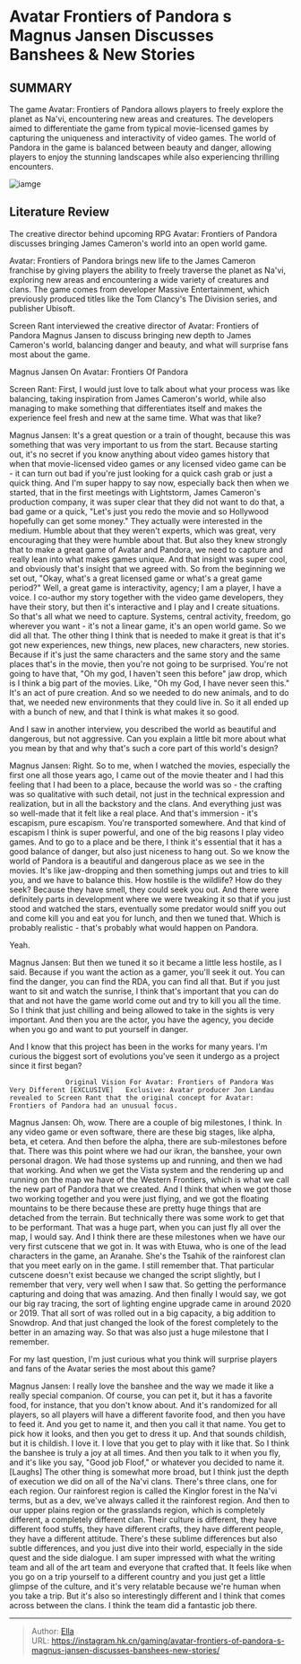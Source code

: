 # Avatar Frontiers of Pandora s Magnus Jansen Discusses Banshees &amp; New Stories


## SUMMARY 



  The game Avatar: Frontiers of Pandora allows players to freely explore the planet as Na&#39;vi, encountering new areas and creatures.   The developers aimed to differentiate the game from typical movie-licensed games by capturing the uniqueness and interactivity of video games.   The world of Pandora in the game is balanced between beauty and danger, allowing players to enjoy the stunning landscapes while also experiencing thrilling encounters.  

![iamge](https://static1.srcdn.com/wordpress/wp-content/uploads/2023/11/avatar-frontiers-of-pandora-interview.jpg)

## Literature Review

The creative director behind upcoming RPG Avatar: Frontiers of Pandora discusses bringing James Cameron&#39;s world into an open world game.




Avatar: Frontiers of Pandora brings new life to the James Cameron franchise by giving players the ability to freely traverse the planet as Na&#39;vi, exploring new areas and encountering a wide variety of creatures and clans. The game comes from developer Massive Entertainment, which previously produced titles like the Tom Clancy&#39;s The Division series, and publisher Ubisoft.





 

Screen Rant interviewed the creative director of Avatar: Frontiers of Pandora Magnus Jansen to discuss bringing new depth to James Cameron&#39;s world, balancing danger and beauty, and what will surprise fans most about the game.


 Magnus Jansen On Avatar: Frontiers Of Pandora 
         

Screen Rant: First, I would just love to talk about what your process was like balancing, taking inspiration from James Cameron&#39;s world, while also managing to make something that differentiates itself and makes the experience feel fresh and new at the same time. What was that like?


Magnus Jansen: It&#39;s a great question or a train of thought, because this was something that was very important to us from the start. Because starting out, it&#39;s no secret if you know anything about video games history that when that movie-licensed video games or any licensed video game can be - it can turn out bad if you&#39;re just looking for a quick cash grab or just a quick thing. And I&#39;m super happy to say now, especially back then when we started, that in the first meetings with Lightstorm, James Cameron&#39;s production company, it was super clear that they did not want to do that, a bad game or a quick, &#34;Let&#39;s just you redo the movie and so Hollywood hopefully can get some money.&#34;
They actually were interested in the medium. Humble about that they weren&#39;t experts, which was great, very encouraging that they were humble about that. But also they knew strongly that to make a great game of Avatar and Pandora, we need to capture and really lean into what makes games unique. And that insight was super cool, and obviously that&#39;s insight that we agreed with.
So from the beginning we set out, &#34;Okay, what&#39;s a great licensed game or what&#39;s a great game period?&#34; Well, a great game is interactivity, agency; I am a player, I have a voice. I co-author my story together with the video game developers, they have their story, but then it&#39;s interactive and I play and I create situations. So that&#39;s all what we need to capture. Systems, central activity, freedom, go wherever you want - it&#39;s not a linear game, it&#39;s an open world game. So we did all that.
The other thing I think that is needed to make it great is that it&#39;s got new experiences, new things, new places, new characters, new stories. Because if it&#39;s just the same characters and the same story and the same places that&#39;s in the movie, then you&#39;re not going to be surprised. You&#39;re not going to have that, &#34;Oh my god, I haven&#39;t seen this before&#34; jaw drop, which is I think a big part of the movies. Like, &#34;Oh my God, I have never seen this.&#34; It&#39;s an act of pure creation. And so we needed to do new animals, and to do that, we needed new environments that they could live in. So it all ended up with a bunch of new, and that I think is what makes it so good.





And I saw in another interview, you described the world as beautiful and dangerous, but not aggressive. Can you explain a little bit more about what you mean by that and why that&#39;s such a core part of this world&#39;s design?


Magnus Jansen: Right. So to me, when I watched the movies, especially the first one all those years ago, I came out of the movie theater and I had this feeling that I had been to a place, because the world was so - the crafting was so qualitative with such detail, not just in the technical expression and realization, but in all the backstory and the clans. And everything just was so well-made that it felt like a real place. And that&#39;s immersion - it&#39;s escapism, pure escapism. You&#39;re transported somewhere. And that kind of escapism I think is super powerful, and one of the big reasons I play video games. And to go to a place and be there, I think it&#39;s essential that it has a good balance of danger, but also just niceness to hang out.
So we know the world of Pandora is a beautiful and dangerous place as we see in the movies. It&#39;s like jaw-dropping and then something jumps out and tries to kill you, and we have to balance this. How hostile is the wildlife? How do they seek? Because they have smell, they could seek you out. And there were definitely parts in development where we were tweaking it so that if you just stood and watched the stars, eventually some predator would sniff you out and come kill you and eat you for lunch, and then we tuned that. Which is probably realistic - that&#39;s probably what would happen on Pandora.





Yeah.


Magnus Jansen: But then we tuned it so it became a little less hostile, as I said. Because if you want the action as a gamer, you&#39;ll seek it out. You can find the danger, you can find the RDA, you can find all that. But if you just want to sit and watch the sunrise, I think that&#39;s important that you can do that and not have the game world come out and try to kill you all the time. So I think that just chilling and being allowed to take in the sights is very important. And then you are the actor, you have the agency, you decide when you go and want to put yourself in danger.


And I know that this project has been in the works for many years. I&#39;m curious the biggest sort of evolutions you&#39;ve seen it undergo as a project since it first began?

                  Original Vision For Avatar: Frontiers of Pandora Was Very Different [EXCLUSIVE]   Exclusive: Avatar producer Jon Landau revealed to Screen Rant that the original concept for Avatar: Frontiers of Pandora had an unusual focus.   





Magnus Jansen: Oh, wow. There are a couple of big milestones, I think. In any video game or even software, there are these big stages, like alpha, beta, et cetera. And then before the alpha, there are sub-milestones before that. There was this point where we had our ikran, the banshee, your own personal dragon. We had those systems up and running, and then we had that working. And when we get the Vista system and the rendering up and running on the map we have of the Western Frontiers, which is what we call the new part of Pandora that we created.
And I think that when we got those two working together and you were just flying, and we got the floating mountains to be there because these are pretty huge things that are detached from the terrain. But technically there was some work to get that to be performant. That was a huge part, when you can just fly all over the map, I would say.
And I think there are these milestones when we have our very first cutscene that we got in. It was with Etuwa, who is one of the lead characters in the game, an Aranahe. She&#39;s the Tsahik of the rainforest clan that you meet early on in the game. I still remember that. That particular cutscene doesn&#39;t exist because we changed the script slightly, but I remember that very, very well when I saw that. So getting the performance capturing and doing that was amazing.
And then finally I would say, we got our big ray tracing, the sort of lighting engine upgrade came in around 2020 or 2019. That all sort of was rolled out in a big capacity, a big addition to Snowdrop. And that just changed the look of the forest completely to the better in an amazing way. So that was also just a huge milestone that I remember.





For my last question, I&#39;m just curious what you think will surprise players and fans of the Avatar series the most about this game?


Magnus Jansen: I really love the banshee and the way we made it like a really special companion. Of course, you can pet it, but it has a favorite food, for instance, that you don&#39;t know about. And it&#39;s randomized for all players, so all players will have a different favorite food, and then you have to feed it. And you get to name it, and then you call it that name. You get to pick how it looks, and then you get to dress it up. And that sounds childish, but it is childish. I love it. I love that you get to play with it like that. So I think the banshee is truly a joy at all times. And then you talk to it when you fly, and it&#39;s like you say, &#34;Good job Floof,&#34; or whatever you decided to name it. [Laughs]
The other thing is somewhat more broad, but I think just the depth of execution we did on all of the Na&#39;vi clans. There&#39;s three clans, one for each region. Our rainforest region is called the Kinglor forest in the Na&#39;vi terms, but as a dev, we&#39;ve always called it the rainforest region. And then to our upper plains region or the grasslands region, which is completely different, a completely different clan. Their culture is different, they have different food stuffs, they have different crafts, they have different people, they have a different attitude.
There&#39;s these sublime differences but also subtle differences, and you just dive into their world, especially in the side quest and the side dialogue. I am super impressed with what the writing team and all of the art team and everyone that crafted that. It feels like when you go on a trip yourself to a different country and you just get a little glimpse of the culture, and it&#39;s very relatable because we&#39;re human when you take a trip. But it&#39;s also so interestingly different and I think that comes across between the clans. I think the team did a fantastic job there.







---

> Author: [Ella](https://instagram.hk.cn/)  
> URL: https://instagram.hk.cn/gaming/avatar-frontiers-of-pandora-s-magnus-jansen-discusses-banshees-new-stories/  


